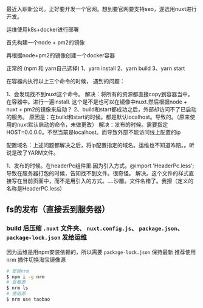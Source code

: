 最近入职新公司。正好要开发一个官网。想到要官网要支持seo，遂选用nuxt进行开发。

运维使用k8s+docker进行部署

首先构建一个node + pm2的镜像

再根据node+pm2的镜像创建一个docker容器

正常的 (npm 和 yarn自己选择)
1、yarn install
2、yarn build
3、yarn start

在容器内执行以上三个命令的时候， 遇到的问题：

1、会发现找不到nuxt这个命令。
    解决：将所有的资源都直接copy到容器当中。 在容器中。进行一遍install.  这个是不是也可以在镜像中nuxt.然后根据node + nuxt + pm2的镜像来启动？
2、build和start都成功之后，外部却访问不了已启动的服务。
    原因是：在build和start的时候。都是默认localhost。导致的。（原来使用的nuxt默认启动的命令，未做更改）
    解决：发布的时候。需要指定HOST=0.0.0.0。不然当前是localhost。而导致外部不能访问线上配置的ip

配置域名：上述问题都解决之后，将ip配置指定的域名。运维也不知道咋赔。。听说是改了YARM文件。

1、发布的时候。在headerPc组件里.因为引入方式。@import 'HeaderPc.less';导致在服务器打包的时候，告知找不到文件。很奇怪。
    解决。这个文件的样式直接写在当前页面中，而不是用引入的方式。....沙雕。文件名错了。我擦（定义的名称是HeaderPC.less）

## fs的发布（直接丢到服务器）

### build 后压缩 `.nuxt` 文件夹、 `nuxt.config.js`、 `package.json`、`package-lock.json` 发给运维

因为运维是用npm安装依赖的，所以需要 `package-lock.json` 保持最新
推荐使用 nrm 插件切换淘宝镜像源

``` bash
# 安装nrm
$ npm i -g nrm
# 查看源
$ nrm ls
# 使用源
$ nrm use taobao
```
